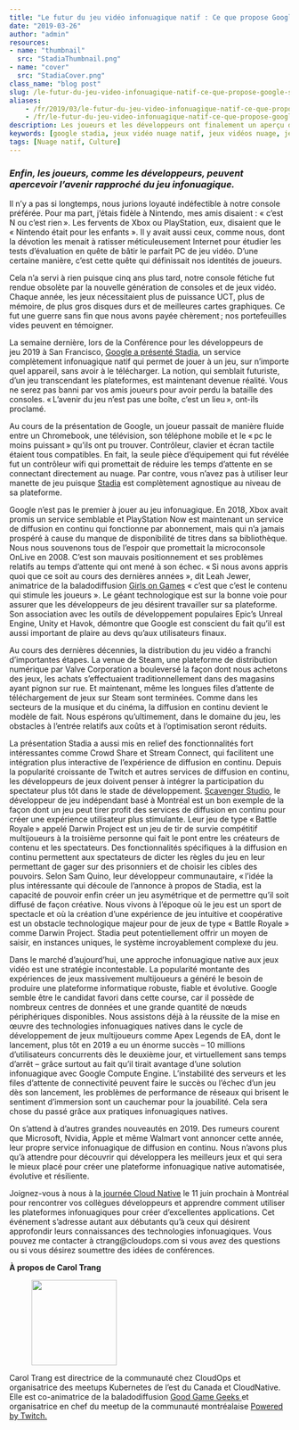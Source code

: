 ```yaml
---
title: "Le futur du jeu vidéo infonuagique natif : Ce que propose Google Stadia"
date: "2019-03-26"
author: "admin"
resources:
- name: "thumbnail"
  src: "StadiaThumbnail.png"
- name: "cover"
  src: "StadiaCover.png"
class_name: "blog post"
slug: /le-futur-du-jeu-video-infonuagique-natif-ce-que-propose-google-stadia
aliases:
    - /fr/2019/03/le-futur-du-jeu-video-infonuagique-natif-ce-que-propose-google-stadia/
    - /fr/le-futur-du-jeu-video-infonuagique-natif-ce-que-propose-google-stadia
description: Les joueurs et les développeurs ont finalement un aperçu des jeux vidéo sur le nuage dans un avenir pas si lointain. 
keywords: [google stadia, jeux vidéo nuage natif, jeux vidéos nuage, jeux vidéo virtuels, jeux vidéo sans latence]
tags: [Nuage natif, Culture]
--- 
```


<h3><em>Enfin, les joueurs, comme les développeurs, peuvent apercevoir l’avenir rapproché du jeu infonuagique.</em><br></h3><p>Il n’y a pas si longtemps, nous jurions loyauté indéfectible à notre console préférée. Pour ma part, j’étais fidèle à Nintendo, mes amis disaient&nbsp;: «&nbsp;c’est N ou c’est rien ». Les fervents de Xbox ou PlayStation, eux, disaient que le «&nbsp;Nintendo était pour les enfants&nbsp;». Il y avait aussi ceux, comme nous, dont la dévotion les menait à ratisser méticuleusement Internet pour étudier les tests d’évaluation en quête de bâtir le parfait PC de jeu vidéo. D’une certaine manière, c’est cette quête qui définissait nos identités de joueurs.</p><p>Cela n’a servi à rien puisque cinq ans plus tard, notre console fétiche fut rendue obsolète par la nouvelle génération de consoles et de jeux vidéo. Chaque année, les jeux nécessitaient plus de puissance UCT, plus de mémoire, de plus gros disques durs et de meilleures cartes graphiques. Ce fut une guerre sans fin que nous avons payée chèrement ; nos portefeuilles vides peuvent en témoigner.</p><p>La semaine dernière, lors de la Conférence pour les développeurs de jeu&nbsp;2019 à San Francisco, <a href="https://blog.google/products/stadia/stadia-a-new-way-to-play/">Google a présenté Stadia</a>, un service complètement infonuagique natif qui permet de jouer à un jeu, sur n’importe quel appareil, sans avoir à le télécharger. La notion, qui semblait futuriste, d’un jeu transcendant les plateformes, est maintenant devenue réalité. Vous ne serez pas banni par vos amis joueurs pour avoir perdu la bataille des consoles. « L’avenir du jeu n’est pas une boîte, c’est un lieu », ont-ils proclamé.</p><p>Au cours de la présentation de Google, un joueur passait de manière fluide entre un Chromebook, une télévision, son téléphone mobile et le « pc le moins puissant » qu’ils ont pu trouver. Contrôleur, clavier et écran tactile étaient tous compatibles. En fait, la seule pièce d’équipement qui fut révélée fut un contrôleur wifi qui promettait de réduire les temps d’attente en se connectant directement au nuage. Par contre, vous n’avez pas à utiliser leur manette de jeu puisque <a href="https://store.google.com/magazine/stadia">Stadia</a> est complètement agnostique au niveau de sa plateforme.</p><p>Google n’est pas le premier à jouer au jeu infonuagique. En 2018, Xbox avait promis un service semblable et PlayStation Now est maintenant un service de diffusion en continu qui fonctionne par abonnement, mais qui n’a jamais prospéré à cause du manque de disponibilité de titres dans sa bibliothèque. Nous nous souvenons tous de l’espoir que promettait la microconsole OnLive en 2008. C’est son mauvais positionnement et ses problèmes relatifs au temps d’attente qui ont mené à son échec. « Si nous avons appris quoi que ce soit au cours des dernières années&nbsp;», dit Leah Jewer, animatrice de la baladodiffusion <a href="https://www.girlsongames.ca/">Girls on Games</a> «&nbsp;c’est que c’est le contenu qui stimule les joueurs&nbsp;». Le géant technologique est sur la bonne voie pour assurer que les développeurs de jeu désirent travailler sur sa plateforme. Son association avec les outils de développement populaires Epic’s Unreal Engine, Unity et Havok, démontre que Google est conscient du fait qu’il est aussi important de plaire au devs qu’aux utilisateurs finaux.</p><p>Au cours des dernières décennies, la distribution du jeu vidéo a franchi d’importantes étapes. La venue de Steam, une plateforme de distribution numérique par Valve Corporation a bouleversé la façon dont nous achetons des jeux, les achats s’effectuaient traditionnellement dans des magasins ayant pignon sur rue. Et maintenant, même les longues files d’attente de téléchargement de jeux sur Steam sont terminées. Comme dans les secteurs de la musique et du cinéma, la diffusion en continu devient le modèle de fait. Nous espérons qu’ultimement, dans le domaine du jeu, les obstacles à l’entrée relatifs aux coûts et à l’optimisation seront réduits.</p><p>La présentation Stadia a aussi mis en relief des fonctionnalités fort intéressantes comme Crowd Share et Stream Connect, qui facilitent une intégration plus interactive de l’expérience de diffusion en continu. Depuis la popularité croissante de Twitch et autres services de diffusion en continu, les développeurs de jeux doivent penser à intégrer la participation du spectateur plus tôt dans le stade de développement. <a href="http://www.scavengers.ca/">Scavenger Studio</a>, le développeur de jeu indépendant basé à Montréal est un bon exemple de la façon dont un jeu peut tirer profit des services de diffusion en continu pour créer une expérience utilisateur plus stimulante. Leur jeu de type « Battle Royale » appelé Darwin Project est un jeu de tir de survie compétitif multijoueurs à la troisième personne qui fait le pont entre les créateurs de contenu et les spectateurs. Des fonctionnalités spécifiques à la diffusion en continu permettent aux spectateurs de dicter les règles du jeu en leur permettant de gager sur des prisonniers et de choisir les cibles des pouvoirs. Selon Sam Quino, leur développeur communautaire, « l’idée la plus intéressante qui découle de l’annonce à propos de Stadia, est la capacité de pouvoir enfin créer un jeu asymétrique et de permettre qu’il soit diffusé de façon créative. Nous vivons à l’époque où le jeu est un sport de spectacle et où la création d’une expérience de jeu intuitive et coopérative est un obstacle technologique majeur pour de jeux de type «&nbsp;Battle Royale&nbsp;» comme Darwin Project. Stadia peut potentiellement offrir un moyen de saisir, en instances uniques, le système incroyablement complexe du jeu.</p><p>Dans le marché d’aujourd’hui, une approche infonuagique native aux jeux vidéo est une stratégie incontestable. La popularité montante des expériences de jeux massivement multijoueurs a généré le besoin de produire une plateforme informatique robuste, fiable et évolutive. Google semble être le candidat favori dans cette course, car il possède de nombreux centres de données et une grande quantité de nœuds périphériques disponibles. Nous assistons déjà à la réussite de la mise en œuvre des technologies infonuagiques natives dans le cycle de développement de jeux multijoueurs comme Apex Legends de EA, dont le lancement, plus tôt en 2019 a eu un énorme succès – 10 millions d’utilisateurs concurrents dès le deuxième jour, et virtuellement sans temps d’arrêt – grâce surtout au fait qu’il tirait avantage d’une solution infonuagique avec Google Compute Engine. L’instabilité des serveurs et les files d’attente de connectivité peuvent faire le succès ou l’échec d’un jeu dès son lancement, les problèmes de performance de réseaux qui brisent le sentiment d’immersion sont un cauchemar pour la jouabilité. Cela sera chose du passé grâce aux pratiques infonuagiques natives. &nbsp;</p><p>On s’attend à d’autres grandes nouveautés en 2019. Des rumeurs courent que Microsoft, Nvidia, Apple et même Walmart vont annoncer cette année, leur propre service infonuagique de diffusion en continu. Nous n’avons plus qu’à attendre pour découvrir qui développera les meilleurs jeux et qui sera le mieux placé pour créer une plateforme infonuagique native automatisée, évolutive et résiliente.</p><p>Joignez-vous à nous à la<a href="http://www.cloudnativeday.ca/fr/"> journée Cloud Native</a> le 11&nbsp;juin prochain à Montréal pour rencontrer vos collègues développeurs et apprendre comment utiliser les plateformes infonuagiques pour créer d’excellentes applications. Cet événement s’adresse autant aux débutants qu’à ceux qui désirent approfondir leurs connaissances des technologies infonuagiques. Vous pouvez me contacter à ctrang@cloudops.com si vous avez des questions ou si vous désirez soumettre des idées de conférences.</p><p><strong>À propos de Carol Trang</strong></p><div class="wp-block-image"> <figure class="alignleft is-resized"><img src="/images/blog/post/40841362_10156601204613728_8051974506358505472_n.jpg" alt="" class="wp-image-8155" width="153" height="153"></figure></div><p>Carol Trang est directrice de la communauté chez CloudOps et organisatrice des meetups Kubernetes de l’est du Canada et CloudNative. Elle est co-animatrice de la baladodiffusion <a href="http://goodgamegeeks.podbean.com/">Good Game Geeks </a>et organisatrice en chef du meetup de la communauté montréalaise <a href="https://meetups.twitch.tv/montreal/">Powered by Twitch. </a></p>
